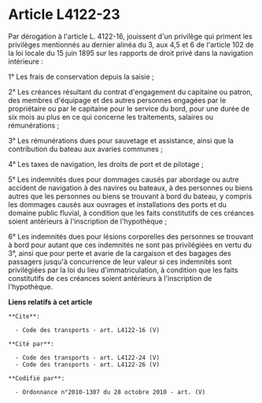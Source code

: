 # Article L4122-23

Par dérogation à l'article L. 4122-16, jouissent d'un privilège qui priment les privilèges mentionnés au dernier alinéa du 3,
aux 4,5 et 6 de l'article 102 de la loi locale du 15 juin 1895 sur les rapports de droit privé dans la navigation
intérieure : 

1° Les frais de conservation depuis la saisie ; 

2° Les créances résultant du contrat d'engagement du capitaine ou patron, des membres d'équipage et des autres personnes
engagées par le propriétaire ou par le capitaine pour le service du bord, pour une durée de six mois au plus en ce qui
concerne les traitements, salaires ou rémunérations ; 

3° Les rémunérations dues pour sauvetage et assistance, ainsi que la contribution du bateau aux avaries communes ; 

4° Les taxes de navigation, les droits de port et de pilotage ; 

5° Les indemnités dues pour dommages causés par abordage ou autre accident de navigation à des navires ou bateaux, à des
personnes ou biens autres que les personnes ou biens se trouvant à bord du bateau, y compris les dommages causés aux ouvrages
et installations des ports et du domaine public fluvial, à condition que les faits constitutifs de ces créances soient
antérieurs à l'inscription de l'hypothèque ; 

6° Les indemnités dues pour lésions corporelles des personnes se trouvant à bord pour autant que ces indemnités ne sont pas
privilégiées en vertu du 3°, ainsi que pour perte et avarie de la cargaison et des bagages des passagers jusqu'à concurrence
de leur valeur si ces indemnités sont privilégiées par la loi du lieu d'immatriculation, à condition que les faits
constitutifs de ces créances soient antérieurs à l'inscription de l'hypothèque.

**Liens relatifs à cet article**

	**Cite**:

	  - Code des transports - art. L4122-16 (V)

	**Cité par**:

	  - Code des transports - art. L4122-24 (V)
	  - Code des transports - art. L4122-26 (V)

	**Codifié par**:

	  - Ordonnance n°2010-1307 du 28 octobre 2010 - art. (V)
